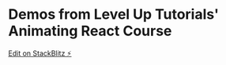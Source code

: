 # Demos from Level Up Tutorials' Animating React Course

[Edit on StackBlitz ⚡️](https://stackblitz.com/edit/leveluptutorials-react-spring)